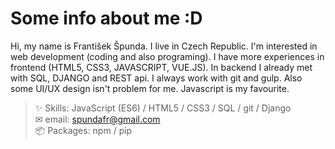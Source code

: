 # Some info about me :D
Hi, my name is František Špunda. I live in Czech Republic. I'm interested in web development (coding and also programing). I have more experiences in frontend (HTML5, CSS3, JAVASCRIPT, VUE.JS). In backend I already met with SQL, DJANGO and REST api. I always work with git and gulp. Also some UI/UX design isn't problem for me. Javascript is my favourite.
> ✨ Skills: JavaScript (ES6) / HTML5 / CSS3  / SQL / git / Django <br>
> ✉ email: [spundafr@gmail.com](mailto:spundafr@gmail.com) <br>
> 📦 Packages: npm / pip
